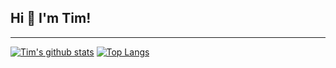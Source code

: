 ## Hi 👋 I'm Tim!

---

[![Tim's github stats](https://github-readme-stats.vercel.app/api?username=thostetler&theme=dark)](https://github.com/thostetler/github-readme-stats)
[![Top Langs](https://github-readme-stats.vercel.app/api/top-langs/?username=thostetler&layout=compact&theme=dark)](https://github.com/thostetler/github-readme-stats)
